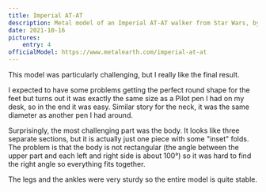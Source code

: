 ```yaml
---
title: Imperial AT-AT
description: Metal model of an Imperial AT-AT walker from Star Wars, by Metal Earth.
date: 2021-10-16
pictures:
    entry: 4
officialModel: https://www.metalearth.com/imperial-at-at
---
```


This model was particularly challenging, but I really like the final result.

I expected to have some problems getting the perfect round shape for the feet but turns out it was exactly the same size
as a Pilot pen I had on my desk, so in the end it was easy. Similar story for the neck, it was the same diameter as
another pen I had around.

Surprisingly, the most challenging part was the body. It looks like three separate sections, but it is actually just one
piece with some "inset" folds. The problem is that the body is not rectangular (the angle between the upper part and
each left and right side is about 100°) so it was hard to find the right angle so everything fits together.

The legs and the ankles were very sturdy so the entire model is quite stable.

